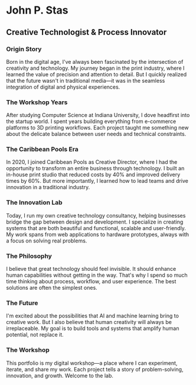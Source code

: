 # John P. Stas
## Creative Technologist & Process Innovator

### Origin Story
Born in the digital age, I've always been fascinated by the intersection of creativity and technology. My journey began in the print industry, where I learned the value of precision and attention to detail. But I quickly realized that the future wasn't in traditional media—it was in the seamless integration of digital and physical experiences.

### The Workshop Years
After studying Computer Science at Indiana University, I dove headfirst into the startup world. I spent years building everything from e-commerce platforms to 3D printing workflows. Each project taught me something new about the delicate balance between user needs and technical constraints.

### The Caribbean Pools Era
In 2020, I joined Caribbean Pools as Creative Director, where I had the opportunity to transform an entire business through technology. I built an in-house print studio that reduced costs by 40% and improved delivery times by 60%. But more importantly, I learned how to lead teams and drive innovation in a traditional industry.

### The Innovation Lab
Today, I run my own creative technology consultancy, helping businesses bridge the gap between design and development. I specialize in creating systems that are both beautiful and functional, scalable and user-friendly. My work spans from web applications to hardware prototypes, always with a focus on solving real problems.

### The Philosophy
I believe that great technology should feel invisible. It should enhance human capabilities without getting in the way. That's why I spend so much time thinking about process, workflow, and user experience. The best solutions are often the simplest ones.

### The Future
I'm excited about the possibilities that AI and machine learning bring to creative work. But I also believe that human creativity will always be irreplaceable. My goal is to build tools and systems that amplify human potential, not replace it.

### The Workshop
This portfolio is my digital workshop—a place where I can experiment, iterate, and share my work. Each project tells a story of problem-solving, innovation, and growth. Welcome to the lab.
